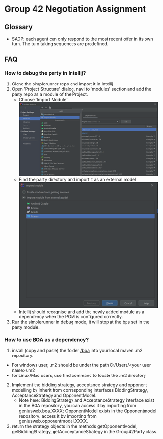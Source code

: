 # Group 42 Negotiation Assignment

## Glossary

* SAOP: each agent can only respond to the most recent offer in its own turn. The turn taking sequences are predefined.

## FAQ

### How to debug the party in Intellij?

1. Clone the simplerunner repo and import it in Intellij
2. Open 'Project Structure' dialog, navi to 'modules' section and add the party repo as a module of the Project.
    * Choose 'Import Module' 
        ![import module](./images/import_module.png "Step1: import module")
    * Find the party directory and import it as an external model
        ![external_module](./images/external_module.png)
    * Intellij should recognise and add the newly added module as a dependency when the POM is configured correctly.
3. Run the simplerunner in debug mode, it will stop at the bps set in the party module.
   
### How to use BOA as a dependency?

1. install (copy and paste) the folder [/boa](jars) into your local maven .m2 repository. 
 * For windows user, .m2 should be under the path C:/Users/\<your user name\>/.m2
 * for Linux/Mac users, use find command to locate the .m2 directory

2. Implement the bidding strategy, acceptance strategy and opponent modelling by inherit from 
corresponding interfaces BiddingStrategy, AcceptanceStrategy and OpponentModel.
   * Note here: BiddingStrategy and AcceptanceStrategy interface exist in the BOA repository,
    you can access it by importing from geniusweb.boa.XXXX; OpponentModel exists in the Opponentmodel
     repository, access it by importing from geniusweb.opponentmodel.XXXX.
3. return the strategy objects in the methods getOpponentModel, getBiddingStrategy,
   getAccceptanceStrategy in the Group42Party class.